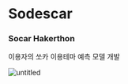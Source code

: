 # Sodescar
### Socar Hakerthon

이용자의 쏘카 이용테마 예측 모델 개발 

![untitled](https://user-images.githubusercontent.com/65028694/147310708-95aa4aec-5e53-4312-8dd7-565c8d7b1d63.png)

